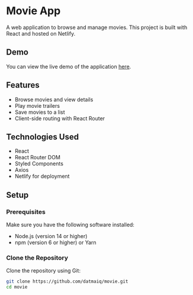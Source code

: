 # Movie App

A web application to browse and manage movies. This project is built with React and hosted on Netlify.

## Demo

You can view the live demo of the application [here](https://dat-movie.netlify.app/).

## Features

- Browse movies and view details
- Play movie trailers
- Save movies to a list
- Client-side routing with React Router

## Technologies Used

- React
- React Router DOM
- Styled Components
- Axios
- Netlify for deployment

## Setup

### Prerequisites

Make sure you have the following software installed:

- Node.js (version 14 or higher)
- npm (version 6 or higher) or Yarn

### Clone the Repository

Clone the repository using Git:

```bash
git clone https://github.com/datmaiq/movie.git
cd movie
```
